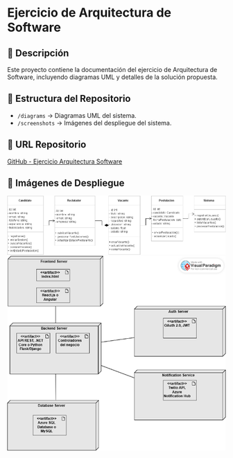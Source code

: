# Ejercicio de Arquitectura de Software

## 📌 Descripción

Este proyecto contiene la documentación del ejercicio de Arquitectura de Software, incluyendo diagramas UML y detalles de la solución propuesta.

## 📂 Estructura del Repositorio

- `/diagrams` → Diagramas UML del sistema.
- `/screenshots` → Imágenes del despliegue del sistema.

## 🔗 URL Repositorio

[GitHub - Ejercicio Arquitectura Software](https://github.com/tu-usuario/Ejercicio-Arquitectura-Software)

## 📸 Imágenes de Despliegue

![Diagrama de clases](./diagrams/diagrama-clases.png)
![Diagrama de despliegue](./screenshots/diagrama-despliegue.png)
